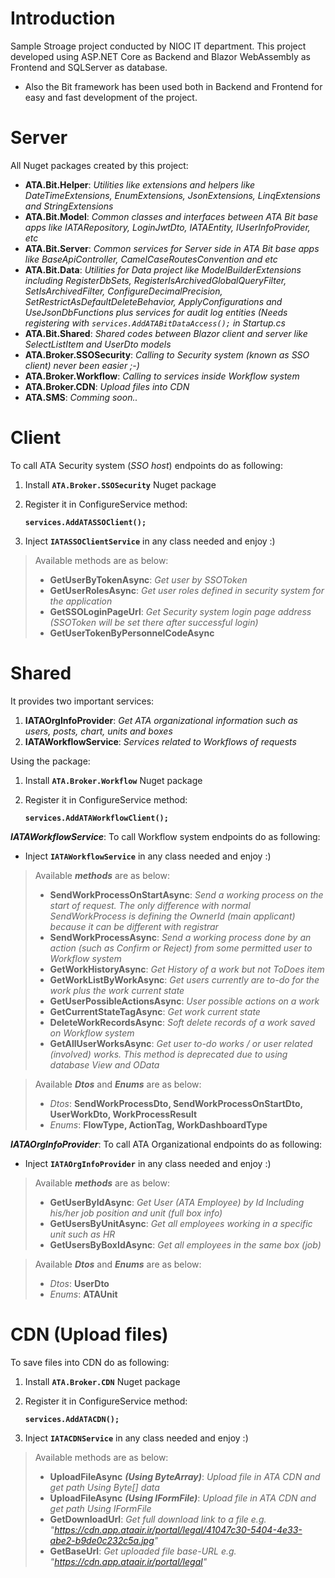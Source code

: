 

# Introduction
Sample Stroage project conducted by NIOC IT department. This project developed using ASP.NET Core as Backend and Blazor WebAssembly as Frontend and SQLServer as database.

- Also the Bit framework has been used both in Backend and Frontend for easy and fast development of the project.


# Server
All Nuget packages created by this project:

- **ATA.Bit.Helper**: *Utilities like extensions and helpers like DateTimeExtensions, EnumExtensions, JsonExtensions, LinqExtensions and StringExtensions*
- **ATA.Bit.Model**: *Common classes and interfaces between ATA Bit base apps like IATARepository, LoginJwtDto, IATAEntity, IUserInfoProvider, etc*
- **ATA.Bit.Server**: *Common services for Server side in ATA Bit base apps like BaseApiController, CamelCaseRoutesConvention and etc*
- **ATA.Bit.Data**: *Utilities for Data project like ModelBuilderExtensions including RegisterDbSets, RegisterIsArchivedGlobalQueryFilter, SetIsArchivedFilter, ConfigureDecimalPrecision, SetRestrictAsDefaultDeleteBehavior, ApplyConfigurations and UseJsonDbFunctions plus services for audit log entities (Needs registering with `services.AddATABitDataAccess();` in Startup.cs*
- **ATA.Bit.Shared**: *Shared codes between Blazor client and server like SelectListItem and UserDto models*
- **ATA.Broker.SSOSecurity**: *Calling to Security system (known as SSO client) never been easier ;-)*
- **ATA.Broker.Workflow**: *Calling to services inside Workflow system*
- **ATA.Broker.CDN**: *Upload files into CDN*
- **ATA.SMS**: *Comming soon..*


# Client
 To call ATA Security system (*SSO host*) endpoints do as following: 

1. Install **`ATA.Broker.SSOSecurity`** Nuget package

2. Register it in ConfigureService method:

	**`services.AddATASSOClient();`**

3. Inject **`IATASSOClientService`** in any class needed and enjoy :)

> Available methods are as below:
> - **GetUserByTokenAsync**: *Get user by SSOToken*
> - **GetUserRolesAsync**: *Get user roles defined in security system for the application*
> - **GetSSOLoginPageUrl**: *Get Security system login page address (SSOToken will be set there after successful login)*
> - **GetUserTokenByPersonnelCodeAsync**

# Shared
 It provides two important services: 
 1. **IATAOrgInfoProvider**: *Get ATA organizational information such as users, posts, chart, units and boxes*
 2. **IATAWorkflowService**: *Services related to Workflows of requests*


 Using the package:

1. Install **`ATA.Broker.Workflow`** Nuget package

2. Register it in ConfigureService method:

	**`services.AddATAWorkflowClient();`**

***IATAWorkflowService***: To call Workflow system endpoints do as following: 

 - Inject **`IATAWorkflowService`** in any class needed and enjoy :)

> Available ***methods*** are as below:
> - **SendWorkProcessOnStartAsync**: *Send a working process on the start of request. The only difference with normal SendWorkProcess is defining the OwnerId (main applicant) because it can be different with registrar*
> - **SendWorkProcessAsync**: *Send a working process done by an action (such as Confirm or Reject) from some permitted user to Workflow system*
> - **GetWorkHistoryAsync**: *Get History of a work but not ToDoes item*
> - **GetWorkListByWorkAsync**: *Get users currently are to-do for the work plus the work current state*
> - **GetUserPossibleActionsAsync**: *User possible actions on a work*
> - **GetCurrentStateTagAsync**: *Get work current state*
> - **DeleteWorkRecordsAsync**: *Soft delete records of a work saved on Workflow system*
> - **GetAllUserWorksAsync**: *Get user to-do works / or user related (involved) works. This method is deprecated due to using database View and OData*


> Available ***Dtos*** and ***Enums*** are as below:
> - *Dtos*: **SendWorkProcessDto, SendWorkProcessOnStartDto, UserWorkDto, WorkProcessResult**
> - *Enums*: **FlowType, ActionTag, WorkDashboardType**


***IATAOrgInfoProvider***: To call ATA Organizational endpoints do as following: 

 - Inject **`IATAOrgInfoProvider`** in any class needed and enjoy :)

> Available ***methods*** are as below:
> - **GetUserByIdAsync**: *Get User (ATA Employee) by Id Including his/her job position and unit (full box info)*
> - **GetUsersByUnitAsync**: *Get all employees working in a specific unit such as HR*
> - **GetUsersByBoxIdAsync**: *Get all employees in the same box (job)*


> Available ***Dtos*** and ***Enums*** are as below:
> - *Dtos*: **UserDto**
> - *Enums*: **ATAUnit**

# CDN (Upload files)
 To save files into CDN do as following: 

1. Install **`ATA.Broker.CDN`** Nuget package

2. Register it in ConfigureService method:

	**`services.AddATACDN();`**

3. Inject **`IATACDNService`** in any class needed and enjoy :)

> Available methods are as below:
> - **UploadFileAsync** ***(Using ByteArray)***: *Upload file in ATA CDN and get path Using Byte[] data*
> - **UploadFileAsync** ***(Using IFormFile)***: *Upload file in ATA CDN and get path Using IFormFile*
> - **GetDownloadUrl**: *Get full download link to a file e.g. "https://cdn.app.ataair.ir/portal/legal/41047c30-5404-4e33-abe2-b9de0c232c5a.jpg"*
> - **GetBaseUrl**: *Get uploaded file base-URL e.g. "https://cdn.app.ataair.ir/portal/legal"*
